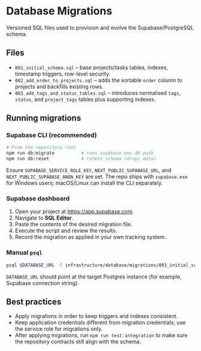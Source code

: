 # Database Migrations

Versioned SQL files used to provision and evolve the Supabase/PostgreSQL schema.

## Files
- `001_initial_schema.sql` – base projects/tasks tables, indexes, timestamp triggers, row-level security.
- `002_add_order_to_projects.sql` – adds the sortable `order` column to projects and backfills existing rows.
- `003_add_tags_and_status_tables.sql` – introduces normalised `tags`, `status`, and `project_tags` tables plus supporting indexes.

## Running migrations

### Supabase CLI (recommended)
```bash
# From the repository root
npm run db:migrate          # runs supabase.exe db push
npm run db:reset            # resets schema (drops data)
```
Ensure `SUPABASE_SERVICE_ROLE_KEY`, `NEXT_PUBLIC_SUPABASE_URL`, and `NEXT_PUBLIC_SUPABASE_ANON_KEY` are set. The repo ships with `supabase.exe` for Windows users; macOS/Linux can install the CLI separately.

### Supabase dashboard
1. Open your project at https://app.supabase.com.
2. Navigate to **SQL Editor**.
3. Paste the contents of the desired migration file.
4. Execute the script and review the results.
5. Record the migration as applied in your own tracking system.

### Manual `psql`
```bash
psql $DATABASE_URL -f infrastructure/database/migrations/001_initial_schema.sql
```
`DATABASE_URL` should point at the target Postgres instance (for example, Supabase connection string).

## Best practices
- Apply migrations in order to keep triggers and indexes consistent.
- Keep application credentials different from migration credentials; use the service role for migrations only.
- After applying migrations, run `npm run test:integration` to make sure the repository contracts still align with the schema.
